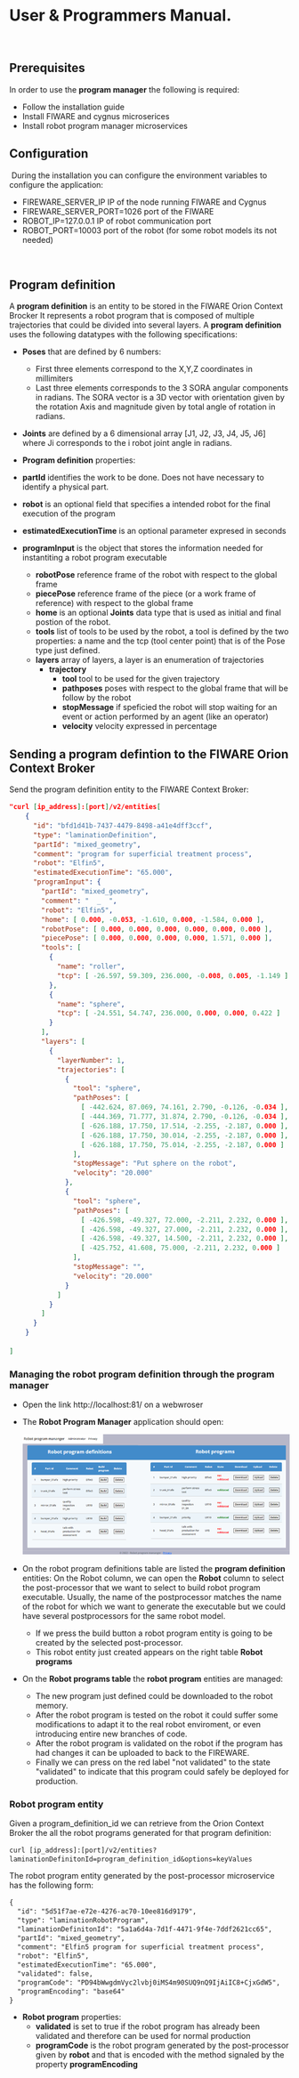 ﻿# User & Programmers Manual. 
​
## Prerequisites
In order to use the **program manager** the following is required:
​
* Follow the installation guide [](doc/InstallationGuide.md)
* Install FIWARE and cygnus microserices
* Install robot program manager microservices
​
## Configuration
​
During the installation you can configure the environment variables to configure the application:
 * FIREWARE_SERVER_IP IP of the node running FIWARE and Cygnus
 * FIREWARE_SERVER_PORT=1026 port of the FIWARE
 * ROBOT_IP=127.0.0.1 IP of robot communication port
 * ROBOT_PORT=10003 port of the robot (for some robot models its not needed)

​
## Program definition 

A **program definition** is an entity to be stored in the FIWARE Orion Context Brocker
It represents a robot program that is composed of multiple trajectories that could be divided into several layers.
A **program definition** uses the following datatypes with the following specifications:
* **Poses** that are defined by 6 numbers:
  * First three elements correspond to the X,Y,Z coordinates in millimiters
  * Last three elements corresponds to the 3 SORA angular components in radians. 
    The SORA vector is a 3D vector with orientation given by the rotation Axis and magnitude given by total angle of rotation in radians.  
* **Joints** are defined by a 6 dimensional array [J1, J2, J3, J4, J5, J6] where Ji corresponds to the i robot joint angle in radians.  

* **Program definition** properties: 
* **partId** identifies the work to be done. Does not have necessary to identify a physical part.
* **robot** is an optional field that specifies a intended robot for the final execution of the program
* **estimatedExecutionTime** is an optional parameter expresed in seconds
* **programInput** is the object that stores the information needed for instantiting a robot program executable
  * **robotPose** reference frame of the robot with respect to the global frame
  * **piecePose** reference frame of the piece (or a work frame of reference) with respect to the global frame
  * **home** is an optional **Joints** data type that is used as initial and final postion of the robot.
  * **tools** list of tools to be used by the robot, a tool is defined by the two properties: a name and the tcp (tool center point) that is of the Pose type just defined.
  * **layers** array of layers, a layer is an enumeration of trajectories 
    * **trajectory** 
      * **tool** tool to be used for the given trajectory
      * **pathposes** poses with respect to the global frame that will be follow by the robot
      * **stopMessage** if speficied the robot will stop waiting for an event or action performed by an agent (like an operator)
      * **velocity** velocity expressed in percentage

## Sending a program defintion to the FIWARE Orion Context Broker

Send the program definition entity to the FIWARE Context Broker: 

```json
"curl [ip_address]:[port]/v2/entities[
    {
      "id": "bfd1d41b-7437-4479-8498-a41e4dff3ccf",
      "type": "laminationDefinition",
      "partId": "mixed_geometry",
      "comment": "program for superficial treatment process",
      "robot": "Elfin5",
      "estimatedExecutionTime": "65.000",
      "programInput": {
        "partId": "mixed_geometry",
        "comment": "  _  ",
        "robot": "Elfin5",
        "home": [ 0.000, -0.053, -1.610, 0.000, -1.584, 0.000 ],
        "robotPose": [ 0.000, 0.000, 0.000, 0.000, 0.000, 0.000 ],
        "piecePose": [ 0.000, 0.000, 0.000, 0.000, 1.571, 0.000 ],
        "tools": [          
          {
            "name": "roller",
            "tcp": [ -26.597, 59.309, 236.000, -0.008, 0.005, -1.149 ]
          },
          {
            "name": "sphere",
            "tcp": [ -24.551, 54.747, 236.000, 0.000, 0.000, 0.422 ]
          }
        ],
        "layers": [
          {
            "layerNumber": 1,
            "trajectories": [
              {
                "tool": "sphere",
                "pathPoses": [
                  [ -442.624, 87.069, 74.161, 2.790, -0.126, -0.034 ],
                  [ -444.369, 71.777, 31.874, 2.790, -0.126, -0.034 ],                 
                  [ -626.188, 17.750, 17.514, -2.255, -2.187, 0.000 ],
                  [ -626.188, 17.750, 30.014, -2.255, -2.187, 0.000 ],
                  [ -626.188, 17.750, 75.014, -2.255, -2.187, 0.000 ]
                ],
                "stopMessage": "Put sphere on the robot",
                "velocity": "20.000"
              },
              {
                "tool": "sphere",
                "pathPoses": [
                  [ -426.598, -49.327, 72.000, -2.211, 2.232, 0.000 ],
                  [ -426.598, -49.327, 27.000, -2.211, 2.232, 0.000 ],
                  [ -426.598, -49.327, 14.500, -2.211, 2.232, 0.000 ],                 
                  [ -425.752, 41.608, 75.000, -2.211, 2.232, 0.000 ]
                ],
                "stopMessage": "",
                "velocity": "20.000"
              }
            ]
          }
        ]
      }
    }  

]
```
### Managing the robot program definition through the **program manager**

 * Open the link http://localhost:81/ on a webwroser
 * The **Robot Program Manager** application should open:
 
    ![](/assets/robot_program_manager_01.png)

 * On the robot program definitions table are listed the **program definition** entities:
   On the Robot column, we can open the **Robot** column to select the post-processor that we want to select to build robot program executable. Usually, the name of the postprocessor matches the name of the robot for which we want to generate the executable but we could have several postprocessors for the same robot model.
   * If we press the build button a robot program entity is going to be created by the selected post-processor.
   * This robot entity just created appears on the right table **Robot programs**
 * On the **Robot programs table** the **robot program** entities are managed:
   * The new program just defined could be downloaded to the robot memory.
   * After the robot program is tested on the robot it could suffer some modifications to adapt it to the real robot enviroment, or even introducing entire new branches of code.
   * After the robot program is validated on the robot if the program has had changes it can be uploaded to back to the FIREWARE.
   * Finally we can press on the red label "not validated" to the state "validated" to indicate that this program could safely be deployed for production.

### Robot program entity

Given a program_definition_id we can retrieve from the Orion Context Broker the all the robot programs generated for that program definition:

```
curl [ip_address]:[port]/v2/entities?laminationDefinitonId=program_definition_id&options=keyValues
```

The robot program entity generated by the post-processor microservice has the following form:


```
{
  "id": "5d51f7ae-e72e-4276-ac70-10ee816d9179",
  "type": "laminationRobotProgram",
  "laminationDefinitonId": "5a1a6d4a-7d1f-4471-9f4e-7ddf2621cc65",
  "partId": "mixed_geometry",
  "comment": "Elfin5 program for superficial treatment process",
  "robot": "Elfin5",
  "estimatedExecutionTime": "65.000",
  "validated": false,
  "programCode": "PD94bWwgdmVyc2lvbj0iMS4m90SUQ9nQ9IjAiIC8+CjxGdW5", 
  "programEncoding": "base64"
}
```
* **Robot program** properties: 
  * **validated** is set to true if the robot program has already been validated and therefore can be used for normal production
  * **programCode** is the robot program generated by the post-processor given by **robot** and that is encoded with the method signaled by the property **programEncoding**
